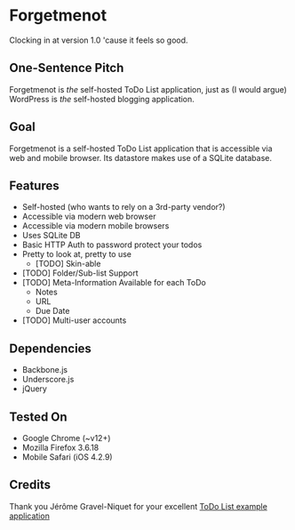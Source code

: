 Forgetmenot
===========

Clocking in at version 1.0 'cause it feels so good.

One-Sentence Pitch
------------------
Forgetmenot is *the* self-hosted ToDo List application, just as (I would argue) WordPress is *the* self-hosted blogging application.  

Goal
----
Forgetmenot is a self-hosted ToDo List application that is accessible via web and mobile browser.
Its datastore makes use of a SQLite database.

Features
--------
*  Self-hosted (who wants to rely on a 3rd-party vendor?)
*  Accessible via modern web browser
*  Accessible via modern mobile browsers
*  Uses SQLite DB
*  Basic HTTP Auth to password protect your todos
*  Pretty to look at, pretty to use
	* [TODO] Skin-able
*  [TODO]  Folder/Sub-list Support
*  [TODO]  Meta-Information Available for each ToDo
	*  Notes
	*  URL
	*  Due Date
*  [TODO]  Multi-user accounts


Dependencies
------------
*  Backbone.js
*  Underscore.js
*  jQuery


Tested On
-----------
* Google Chrome (~v12+)
* Mozilla Firefox 3.6.18
* Mobile Safari (iOS 4.2.9)


Credits
-------
Thank you Jérôme Gravel-Niquet for your excellent [ToDo List example application](http://documentcloud.github.com/backbone/examples/todos/index.html)

